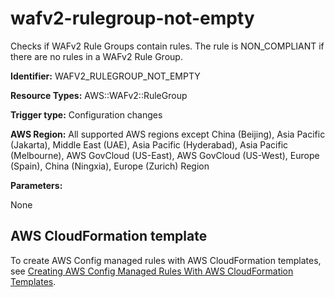 # wafv2\-rulegroup\-not\-empty<a name="wafv2-rulegroup-not-empty"></a>

Checks if WAFv2 Rule Groups contain rules\. The rule is NON\_COMPLIANT if there are no rules in a WAFv2 Rule Group\. 

**Identifier:** WAFV2\_RULEGROUP\_NOT\_EMPTY

**Resource Types:** AWS::WAFv2::RuleGroup

**Trigger type:** Configuration changes

**AWS Region:** All supported AWS regions except China \(Beijing\), Asia Pacific \(Jakarta\), Middle East \(UAE\), Asia Pacific \(Hyderabad\), Asia Pacific \(Melbourne\), AWS GovCloud \(US\-East\), AWS GovCloud \(US\-West\), Europe \(Spain\), China \(Ningxia\), Europe \(Zurich\) Region

**Parameters:**

None  

## AWS CloudFormation template<a name="w2aac12c33c15b9d585c17"></a>

To create AWS Config managed rules with AWS CloudFormation templates, see [Creating AWS Config Managed Rules With AWS CloudFormation Templates](aws-config-managed-rules-cloudformation-templates.md)\.